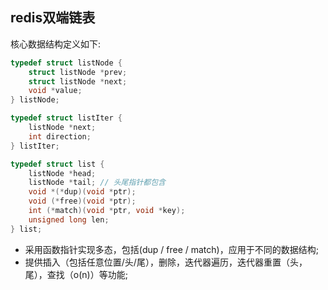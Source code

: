 ## redis双端链表
核心数据结构定义如下:
``` C++
typedef struct listNode {
    struct listNode *prev;
    struct listNode *next;
    void *value;
} listNode;

typedef struct listIter {
    listNode *next;
    int direction;
} listIter;

typedef struct list {
    listNode *head;
    listNode *tail; // 头尾指针都包含
    void *(*dup)(void *ptr);
    void (*free)(void *ptr);
    int (*match)(void *ptr, void *key);
    unsigned long len;
} list;
```

* 采用函数指针实现多态，包括(dup / free / match)，应用于不同的数据结构;
* 提供插入（包括任意位置/头/尾），删除，迭代器遍历，迭代器重置（头，尾），查找（o(n)）等功能;
